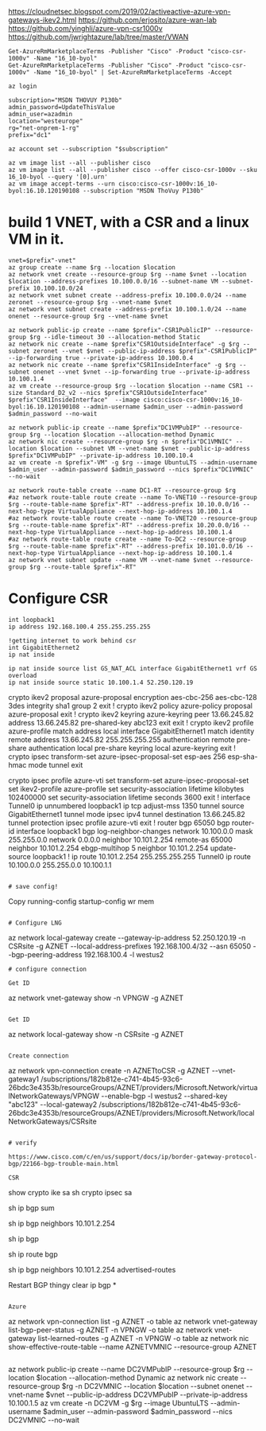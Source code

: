 https://cloudnetsec.blogspot.com/2019/02/activeactive-azure-vpn-gateways-ikev2.html
https://github.com/erjosito/azure-wan-lab
https://github.com/yinghli/azure-vpn-csr1000v
https://github.com/jwrightazure/lab/tree/master/VWAN

```
Get-AzureRmMarketplaceTerms -Publisher "Cisco" -Product "cisco-csr-1000v" -Name "16_10-byol"
Get-AzureRmMarketplaceTerms -Publisher "Cisco" -Product "cisco-csr-1000v" -Name "16_10-byol" | Set-AzureRmMarketplaceTerms -Accept
```

```
az login

subscription="MSDN THOVUY P130b"
admin_password=UpdateThisValue
admin_user=azadmin
location="westeurope"
rg="net-onprem-1-rg"
prefix="dc1"

az account set --subscription "$subscription"

az vm image list --all --publisher cisco 
az vm image list --all --publisher cisco --offer cisco-csr-1000v --sku 16_10-byol --query '[0].urn'
az vm image accept-terms --urn cisco:cisco-csr-1000v:16_10-byol:16.10.120190108 --subscription "MSDN ThoVuy P130b"
```

# build 1 VNET, with a CSR and a linux VM in it.
```
vnet=$prefix"-vnet"
az group create --name $rg --location $location
az network vnet create --resource-group $rg --name $vnet --location $location --address-prefixes 10.100.0.0/16 --subnet-name VM --subnet-prefix 10.100.10.0/24
az network vnet subnet create --address-prefix 10.100.0.0/24 --name zeronet --resource-group $rg --vnet-name $vnet
az network vnet subnet create --address-prefix 10.100.1.0/24 --name onenet --resource-group $rg --vnet-name $vnet

az network public-ip create --name $prefix"-CSR1PublicIP" --resource-group $rg --idle-timeout 30 --allocation-method Static
az network nic create --name $prefix"CSR1OutsideInterface" -g $rg --subnet zeronet --vnet $vnet --public-ip-address $prefix"-CSR1PublicIP" --ip-forwarding true --private-ip-address 10.100.0.4
az network nic create --name $prefix"CSR1InsideInterface" -g $rg --subnet onenet --vnet $vnet --ip-forwarding true --private-ip-address 10.100.1.4
az vm create --resource-group $rg --location $location --name CSR1 --size Standard_D2_v2 --nics $prefix"CSR1OutsideInterface" $prefix"CSR1InsideInterface"  --image cisco:cisco-csr-1000v:16_10-byol:16.10.120190108 --admin-username $admin_user --admin-password $admin_password --no-wait

az network public-ip create --name $prefix"DC1VMPubIP" --resource-group $rg --location $location --allocation-method Dynamic
az network nic create --resource-group $rg -n $prefix"DC1VMNIC" --location $location --subnet VM --vnet-name $vnet --public-ip-address $prefix"DC1VMPubIP" --private-ip-address 10.100.10.4
az vm create -n $prefix"-VM" -g $rg --image UbuntuLTS --admin-username $admin_user --admin-password $admin_password --nics $prefix"DC1VMNIC" --no-wait

az network route-table create --name DC1-RT --resource-group $rg
#az network route-table route create --name To-VNET10 --resource-group $rg --route-table-name $prefix"-RT" --address-prefix 10.10.0.0/16 --next-hop-type VirtualAppliance --next-hop-ip-address 10.100.1.4
#az network route-table route create --name To-VNET20 --resource-group $rg --route-table-name $prefix"-RT" --address-prefix 10.20.0.0/16 --next-hop-type VirtualAppliance --next-hop-ip-address 10.100.1.4
#az network route-table route create --name To-DC2 --resource-group $rg --route-table-name $prefix"-RT" --address-prefix 10.101.0.0/16 --next-hop-type VirtualAppliance --next-hop-ip-address 10.100.1.4
az network vnet subnet update --name VM --vnet-name $vnet --resource-group $rg --route-table $prefix"-RT"
```

# Configure CSR

```
int loopback1
ip address 192.168.100.4 255.255.255.255

!getting internet to work behind csr
int GigabitEthernet2
ip nat inside

ip nat inside source list GS_NAT_ACL interface GigabitEthernet1 vrf GS overload 
ip nat inside source static 10.100.1.4 52.250.120.19

```
crypto ikev2 proposal azure-proposal
  encryption aes-cbc-256 aes-cbc-128 3des
  integrity sha1
  group 2
  exit
!
crypto ikev2 policy azure-policy
  proposal azure-proposal
  exit
!
crypto ikev2 keyring azure-keyring
  peer 13.66.245.82
    address 13.66.245.82
    pre-shared-key abc123
    exit
  exit
!
crypto ikev2 profile azure-profile
  match address local interface GigabitEthernet1
  match identity remote address 13.66.245.82 255.255.255.255
  authentication remote pre-share
  authentication local pre-share
  keyring local azure-keyring
  exit
!
crypto ipsec transform-set azure-ipsec-proposal-set esp-aes 256 esp-sha-hmac
 mode tunnel
 exit

crypto ipsec profile azure-vti
  set transform-set azure-ipsec-proposal-set
  set ikev2-profile azure-profile
  set security-association lifetime kilobytes 102400000
  set security-association lifetime seconds 3600 
 exit
!
interface Tunnel0
 ip unnumbered loopback1 
 ip tcp adjust-mss 1350
 tunnel source GigabitEthernet1
 tunnel mode ipsec ipv4
 tunnel destination 13.66.245.82
 tunnel protection ipsec profile azure-vti
exit
!
router bgp 65050
 bgp router-id interface loopback1
 bgp log-neighbor-changes
 network 10.100.0.0 mask 255.255.0.0
 network 0.0.0.0
 neighbor 10.101.2.254 remote-as 65000
 neighbor 10.101.2.254 ebgp-multihop 5
 neighbor 10.101.2.254 update-source loopback1 
!
ip route 10.101.2.254 255.255.255.255 Tunnel0
ip route 10.100.0.0 255.255.0.0 10.100.1.1
```

# save config!

```
Copy running-config startup-config
wr mem
```

# Configure LNG
```
az network local-gateway create --gateway-ip-address 52.250.120.19 -n CSRsite -g AZNET --local-address-prefixes 192.168.100.4/32 --asn 65050 --bgp-peering-address 192.168.100.4 -l westus2
```
# configure connection

Get ID
```
az network vnet-gateway show -n VPNGW -g AZNET
```

Get ID
```
az network local-gateway show -n CSRsite -g AZNET
```

Create connection
```
az network vpn-connection create -n AZNETtoCSR -g AZNET --vnet-gateway1 /subscriptions/182b812e-c741-4b45-93c6-26bdc3e4353b/resourceGroups/AZNET/providers/Microsoft.Network/virtualNetworkGateways/VPNGW --enable-bgp -l westus2 --shared-key "abc123" --local-gateway2 /subscriptions/182b812e-c741-4b45-93c6-26bdc3e4353b/resourceGroups/AZNET/providers/Microsoft.Network/localNetworkGateways/CSRsite
```

# verify

https://www.cisco.com/c/en/us/support/docs/ip/border-gateway-protocol-bgp/22166-bgp-trouble-main.html

CSR
```
show crypto ike sa
sh crypto ipsec sa

sh ip bgp sum

sh ip bgp neighbors 10.101.2.254

sh ip bgp

sh ip route bgp

sh ip bgp neighbors 10.101.2.254 advertised-routes

Restart BGP thingy
clear ip bgp *
```

Azure
```
az network vpn-connection list -g AZNET -o table
az network vnet-gateway list-bgp-peer-status -g AZNET -n VPNGW -o table 
az network vnet-gateway list-learned-routes -g AZNET -n VPNGW -o table
az network nic show-effective-route-table --name AZNETVMNIC --resource-group AZNET
```

```
az network public-ip create --name DC2VMPubIP --resource-group $rg --location $location --allocation-method Dynamic
az network nic create --resource-group $rg -n DC2VMNIC --location $location --subnet onenet --vnet-name $vnet --public-ip-address DC2VMPubIP --private-ip-address 10.100.1.5
az vm create -n DC2VM -g $rg --image UbuntuLTS --admin-username $admin_user --admin-password $admin_password --nics DC2VMNIC --no-wait
```